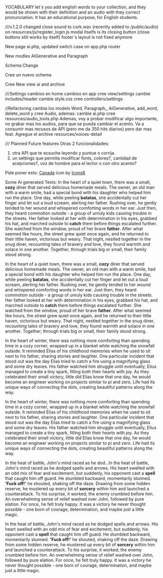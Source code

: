YOCABULARY let´s you add english words to your collection, and they would be shown with their definition and an audio with they correct pronunciation. It has an educational purpose, for English students.



///v.1.2.0
changed close sound to cork.wav (recently added to /public/audio) on resources/js/register_login.js
modal itselfs is its closing button (close buttons still works by itself)
footer´s layout is not fixed anymore

New page ai.php, updated switch case on app.php router 

New modles AIGenerative and Paragraph

Schema Change

Cree un nuevo schema 

Cree New view ai and archive

///Settings
cambios en home
cambios en app
cree view/settings
cambie includes/header
cambie style.css
cree controllers/settings

//Refactoring
cambia los models Word, Paragraph,, AiGenerative, add_word, delete_word
 y cree Audio, ademas: 
cambie ai.php
cree resources/audio_tools.php
Ademas, voy a probar modificar algo importante, no grabar mas los audios, para que se pueda cambiar el acento.
Va a consumir mas recusos de API (pero me da 350 hits diarios) pero dar mas feat.
Agregue el archive resources/voices-detail


/// Planned Future features
Otras 2 funcionalidades:
1) otra API que te ecsuche leyendo y puntue o corrija.
2) un settings que permita modificar fonts, colores?, cantidad de acepciones?, voz de hombre para el lector o con otro acento?

Pide poner esto:
<a target="_blank" href="https://icons8.com/icon/cYRU7TBWwNVs/canada">Canada</a> icon by <a target="_blank" href="https://icons8.com">Icons8</a>

Some Ai generated Texts:
 In the heart of a quiet town, there was a small, <b>cozy</b> diner that served delicious homemade meals. The owner, an old man with a warm smile, had a special bond with his daughter who helped him run the place. One day, while peeling <b>batatas</b>, she accidentally cut her finger and let out a loud scream, alerting her father. Rushing over, he gently tended to her wound and whispered comforting words in her ear. Just then, they heard commotion outside - a group of unruly kids causing trouble in the streets. Her father looked at her with determination in his eyes, grabbed his hat, and marched outside to <b>catch</b> them before things escalated further. She watched from the window, proud of her brave <b>father</b>. After what seemed like hours, the street grew quiet once again, and he returned to their little haven, victorious but weary. That night, nestled together in the snug diner, recounting tales of bravery and love, they found warmth and solace in one another. Together, through trials big or small, their family stood strong.

 In the heart of a quiet town, there was a small, <b>cozy</b> diner that served delicious homemade meals. The owner, an old man with a warm smile, had a special bond with his daughter who helped him run the place. One day, while peeling <b>batatas</b>, she accidentally cut her finger and let out a loud scream, alerting her father. Rushing over, he gently tended to her wound and whispered comforting words in her ear. Just then, they heard commotion outside - a group of unruly kids causing trouble in the streets. Her father looked at her with determination in his eyes, grabbed his hat, and marched outside to <b>catch</b> them before things escalated further. She watched from the window, proud of her brave <b>father</b>. After what seemed like hours, the street grew quiet once again, and he returned to their little haven, victorious but weary. That night, nestled together in the snug diner, recounting tales of bravery and love, they found warmth and solace in one another. Together, through trials big or small, their family stood strong.

 In the heart of winter, there was nothing more comforting than spending time in a cozy corner, wrapped up in a blanket while watching the snowfall outside. It reminded Elias of his childhood memories when he used to sit next to his father, sharing stories and laughter. One particular incident that stood out was the day Elias tried to catch a fire using a magnifying glass and some dry leaves. His father watched him struggle until eventually, Elius managed to create a tiny spark, filling both their hearts with joy. As they celebrated their small victory, little did Elias know that one day, he would become an engineer working on projects similar to pi and zero. Life had its unique ways of connecting the dots, creating beautiful patterns along the way.

 In the heart of winter, there was nothing more comforting than spending time in a cozy corner, wrapped up in a blanket while watching the snowfall outside. It reminded Elias of his childhood memories when he used to sit next to his father, sharing stories and laughter. One particular incident that stood out was the day Elias tried to catch a fire using a magnifying glass and some dry leaves. His father watched him struggle until eventually, Elius managed to create a tiny spark, filling both their hearts with joy. As they celebrated their small victory, little did Elias know that one day, he would become an engineer working on projects similar to pi and zero. Life had its unique ways of connecting the dots, creating beautiful patterns along the way.

In the heat of battle, John's mind raced as he dod...In the heat of battle, John's mind raced as he dodged spells and arrows. His heart swelled with an odd mix of fear and excitement, but suddenly, his opponent cast a <b>spell</b> that caught him off guard. He stumbled backward, momentarily stunned. <b>'Fuck off!'</b> he shouted, shaking off the daze. Drawing from some hidden reserve, he mustered up every bit of <b>sorcery</b> within him and launched a counterattack. To his surprise, it worked; the enemy crumbled before him. An overwhelming sense of relief washed over John, followed by pure elation. For once, he felt truly happy. It was a victory he never thought possible - one born of courage, determination, and maybe just a little magic.

In the heat of battle, John's mind raced as he dodged spells and arrows. His heart swelled with an odd mix of fear and excitement, but suddenly, his opponent cast a <b>spell</b> that caught him off guard. He stumbled backward, momentarily stunned. <b>'Fuck off!'</b> he shouted, shaking off the daze. Drawing from some hidden reserve, he mustered up every bit of <b>sorcery</b> within him and launched a counterattack. To his surprise, it worked; the enemy crumbled before him. An overwhelming sense of relief washed over John, followed by pure elation. For once, he felt truly happy. It was a victory he never thought possible - one born of courage, determination, and maybe just a little magic.
